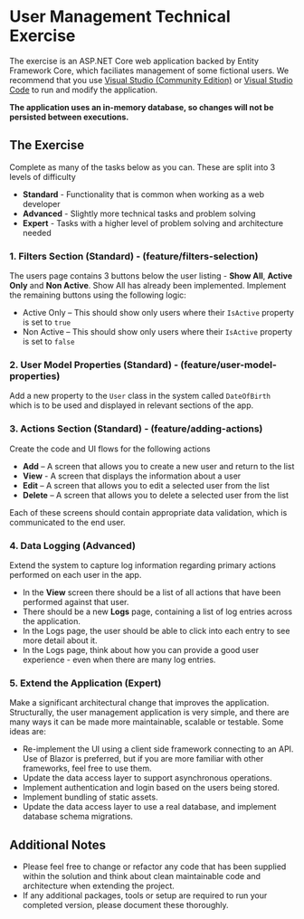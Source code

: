 # User Management Technical Exercise

The exercise is an ASP.NET Core web application backed by Entity Framework Core, which faciliates management of some fictional users.
We recommend that you use [Visual Studio (Community Edition)](https://visualstudio.microsoft.com/downloads) or [Visual Studio Code](https://code.visualstudio.com/Download) to run and modify the application. 

**The application uses an in-memory database, so changes will not be persisted between executions.**

## The Exercise
Complete as many of the tasks below as you can. These are split into 3 levels of difficulty 
* **Standard** - Functionality that is common when working as a web developer
* **Advanced** - Slightly more technical tasks and problem solving
* **Expert** - Tasks with a higher level of problem solving and architecture needed

### 1. Filters Section (Standard) - (feature/filters-selection)

The users page contains 3 buttons below the user listing - **Show All**, **Active Only** and **Non Active**. Show All has already been implemented. Implement the remaining buttons using the following logic:
* Active Only – This should show only users where their `IsActive` property is set to `true`
* Non Active – This should show only users where their `IsActive` property is set to `false`

### 2. User Model Properties (Standard) - (feature/user-model-properties)

Add a new property to the `User` class in the system called `DateOfBirth` which is to be used and displayed in relevant sections of the app.

### 3. Actions Section (Standard) - (feature/adding-actions)

Create the code and UI flows for the following actions
* **Add** – A screen that allows you to create a new user and return to the list
* **View** - A screen that displays the information about a user
* **Edit** – A screen that allows you to edit a selected user from the list  
* **Delete** – A screen that allows you to delete a selected user from the list

Each of these screens should contain appropriate data validation, which is communicated to the end user.

### 4. Data Logging (Advanced)

Extend the system to capture log information regarding primary actions performed on each user in the app.
* In the **View** screen there should be a list of all actions that have been performed against that user. 
* There should be a new **Logs** page, containing a list of log entries across the application.
* In the Logs page, the user should be able to click into each entry to see more detail about it.
* In the Logs page, think about how you can provide a good user experience - even when there are many log entries.

### 5. Extend the Application (Expert)

Make a significant architectural change that improves the application.
Structurally, the user management application is very simple, and there are many ways it can be made more maintainable, scalable or testable.
Some ideas are:
* Re-implement the UI using a client side framework connecting to an API. Use of Blazor is preferred, but if you are more familiar with other frameworks, feel free to use them.
* Update the data access layer to support asynchronous operations.
* Implement authentication and login based on the users being stored.
* Implement bundling of static assets.
* Update the data access layer to use a real database, and implement database schema migrations.

## Additional Notes

* Please feel free to change or refactor any code that has been supplied within the solution and think about clean maintainable code and architecture when extending the project.
* If any additional packages, tools or setup are required to run your completed version, please document these thoroughly.

